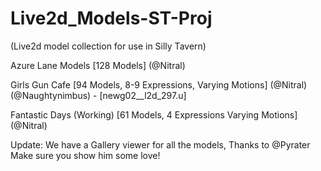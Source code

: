# Live2d_Models-ST-Proj
(Live2d model collection for use in Silly Tavern)

Azure Lane Models [128 Models] (@Nitral)

Girls Gun Cafe [94 Models, 8-9 Expressions, Varying Motions] (@Nitral) (@Naughtynimbus) - [newg02__l2d_297.u]

Fantastic Days (Working) [61 Models, 4 Expressions Varying Motions] (@Nitral)

Update: We have a Gallery viewer for all the models, Thanks to @Pyrater Make sure you show him some love!
